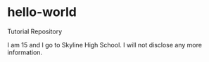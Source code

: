 # hello-world
Tutorial Repository

I am 15 and I go to Skyline High School. I will not disclose any more information.
